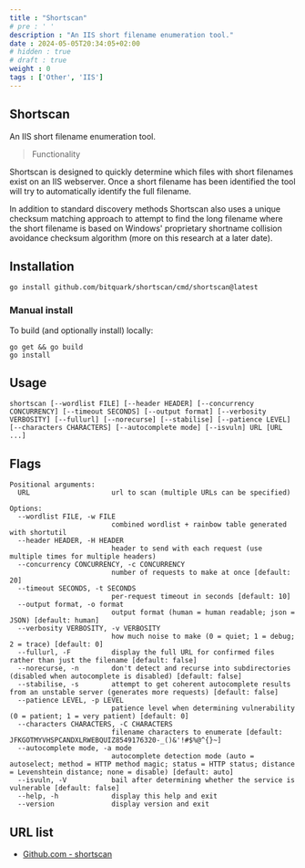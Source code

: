 ```yaml
---
title : "Shortscan"
# pre : ' '
description : "An IIS short filename enumeration tool."
date : 2024-05-05T20:34:05+02:00
# hidden : true
# draft : true
weight : 0
tags : ['Other', 'IIS']
---
```


## Shortscan

An IIS short filename enumeration tool.

> Functionality

Shortscan is designed to quickly determine which files with short filenames exist on an IIS webserver. Once a short filename has been identified the tool will try to automatically identify the full filename.

In addition to standard discovery methods Shortscan also uses a unique checksum matching approach to attempt to find the long filename where the short filename is based on Windows' proprietary shortname collision avoidance checksum algorithm (more on this research at a later date).

## Installation

```plain
go install github.com/bitquark/shortscan/cmd/shortscan@latest
```

### Manual install

To build (and optionally install) locally:

```plain
go get && go build
go install
```

## Usage

```plain
shortscan [--wordlist FILE] [--header HEADER] [--concurrency CONCURRENCY] [--timeout SECONDS] [--output format] [--verbosity VERBOSITY] [--fullurl] [--norecurse] [--stabilise] [--patience LEVEL] [--characters CHARACTERS] [--autocomplete mode] [--isvuln] URL [URL ...]
```

## Flags

```plain
Positional arguments:
  URL                    url to scan (multiple URLs can be specified)

Options:
  --wordlist FILE, -w FILE
                         combined wordlist + rainbow table generated with shortutil
  --header HEADER, -H HEADER
                         header to send with each request (use multiple times for multiple headers)
  --concurrency CONCURRENCY, -c CONCURRENCY
                         number of requests to make at once [default: 20]
  --timeout SECONDS, -t SECONDS
                         per-request timeout in seconds [default: 10]
  --output format, -o format
                         output format (human = human readable; json = JSON) [default: human]
  --verbosity VERBOSITY, -v VERBOSITY
                         how much noise to make (0 = quiet; 1 = debug; 2 = trace) [default: 0]
  --fullurl, -F          display the full URL for confirmed files rather than just the filename [default: false]
  --norecurse, -n        don't detect and recurse into subdirectories (disabled when autocomplete is disabled) [default: false]
  --stabilise, -s        attempt to get coherent autocomplete results from an unstable server (generates more requests) [default: false]
  --patience LEVEL, -p LEVEL
                         patience level when determining vulnerability (0 = patient; 1 = very patient) [default: 0]
  --characters CHARACTERS, -C CHARACTERS
                         filename characters to enumerate [default: JFKGOTMYVHSPCANDXLRWEBQUIZ8549176320-_()&'!#$%@^{}~]
  --autocomplete mode, -a mode
                         autocomplete detection mode (auto = autoselect; method = HTTP method magic; status = HTTP status; distance = Levenshtein distance; none = disable) [default: auto]
  --isvuln, -V           bail after determining whether the service is vulnerable [default: false]
  --help, -h             display this help and exit
  --version              display version and exit
```

## URL list

- [Github.com - shortscan](https://github.com/bitquark/shortscan)
